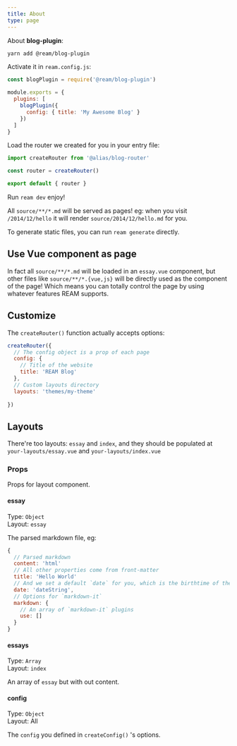 ```yaml
---
title: About
type: page
---
```

About **blog-plugin**:

```bash
yarn add @ream/blog-plugin
```

Activate it in `ream.config.js`:

```js
const blogPlugin = require('@ream/blog-plugin')

module.exports = {
  plugins: [
    blogPlugin({
      config: { title: 'My Awesome Blog' }
    })
  ]
}
```

Load the router we created for you in your entry file:

```js
import createRouter from '@alias/blog-router'

const router = createRouter()

export default { router }
```

Run `ream dev` enjoy!

All `source/**/*.md` will be served as pages! eg: when you visit `/2014/12/hello` it will render `source/2014/12/hello.md` for you.

To generate static files, you can run `ream generate` directly.

## Use Vue component as page

In fact all `source/**/*.md` will be loaded in an `essay.vue` component, but other files like `source/**/*.{vue,js}` will be directly used as the component of the page! Which means you can totally control the page by using whatever features REAM supports.

## Customize

The `createRouter()` function actually accepts options:

```js
createRouter({
  // The config object is a prop of each page
  config: {
    // Title of the website
    title: 'REAM Blog'
  },
  // Custom layouts directory
  layouts: 'themes/my-theme'
  
})
```

## Layouts

There're too layouts: `essay` and `index`, and they should be populated at `your-layouts/essay.vue` and `your-layouts/index.vue`

### Props

Props for layout component.

#### essay

Type: `Object`<br>
Layout: `essay`

The parsed markdown file, eg:

```js
{
  // Parsed markdown
  content: 'html'
  // All other properties come from front-matter
  title: 'Hello World'
  // And we set a default `date` for you, which is the birthtime of the file
  date: 'dateString',
  // Options for `markdown-it`
  markdown: {
    // An array of `markdown-it` plugins
    use: []
  }
}
```


#### essays

Type: `Array`<br>
Layout: `index`

An array of `essay` but with out content.

#### config

Type: `Object`<br>
Layout: All

The `config` you defined in `createConfig()` 's options.
